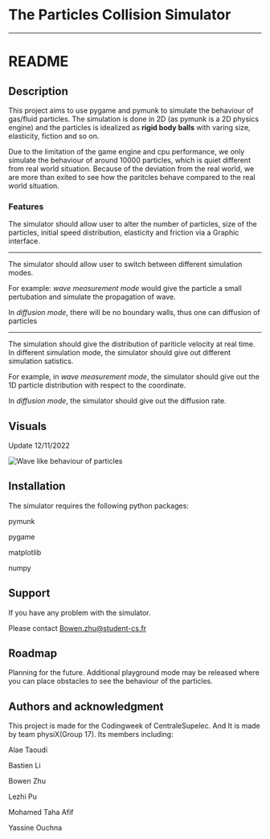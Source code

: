 # The Particles Collision Simulator





***

# README







## Description
This project aims to use pygame and pymunk to simulate the behaviour of gas/fluid particles. The simulation is done in 2D (as pymunk is a 2D physics engine) and the particles is idealized as **rigid body balls** with varing size, elasticity, fiction and so on.

Due to the limitation of the game engine and cpu performance, we only simulate the behaviour of around 10000 particles, which is quiet different from real world situation. Because of the deviation from the real world, we are more than exited to see how the paritcles behave compared to the real world situation.
### **Features**
The simulator should allow user to alter the number of particles, size of the particles, initial speed distribution, elasticity and friction via a Graphic interface. 
***
The simulator should allow user to switch between different simulation modes. 

For example: *wave measurement mode* would give the particle a small pertubation and simulate the propagation of wave.

In *diffusion mode*, there will be no boundary walls, thus one can diffusion of particles
***
The simulation should give the distribution of pariticle velocity at real time. In different simulation mode, the simulator should give out different simulation satistics.

For example, in *wave measurement mode*, the simulator should give out the 1D particle distribution with respect to the coordinate.

In *diffusion mode*, the simulator should give out the diffusion rate.





## Visuals
Update 12/11/2022

![Wave like behaviour of particles](https://media.giphy.com/media/fj0YZa5EkzHrQioMew/giphy-downsized-large.gif) 

## Installation
The simulator requires the following python packages:

pymunk

pygame

matplotlib

numpy



## Support
If you have any problem with the simulator. 

Please contact Bowen.zhu@student-cs.fr

## Roadmap
Planning for the future. Additional playground mode may be released where you can place obstacles to see the behaviour of the particles.



## Authors and acknowledgment
This project is made for the Codingweek of CentraleSupelec. And It is made by team physiX(Group 17). 
Its members including:

Alae Taoudi

Bastien Li

Bowen Zhu

Lezhi Pu

Mohamed Taha Afif

Yassine Ouchna







